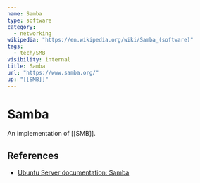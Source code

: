 ```yaml
---
name: Samba
type: software
category:
  - networking
wikipedia: "https://en.wikipedia.org/wiki/Samba_(software)"
tags:
  - tech/SMB
visibility: internal
title: Samba
url: "https://www.samba.org/"
up: "[[SMB]]"
---
```

# Samba

An implementation of [[SMB]].


## References

- [Ubuntu Server documentation: Samba](https://documentation.ubuntu.com/server/how-to/samba/)
